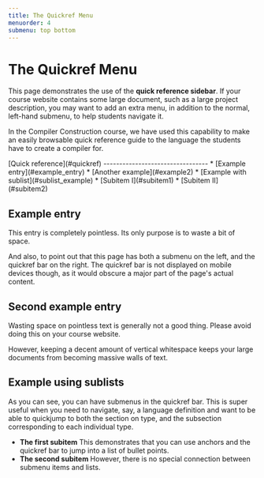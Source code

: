 ```yaml
---
title: The Quickref Menu
menuorder: 4
submenu: top bottom
---
```


<a name="top"></a>

The Quickref Menu
=================

This page demonstrates the use of the **quick reference sidebar**.
If your course website contains some large document, such as a large project
description, you may want to add an extra menu, in addition to the normal,
left-hand submenu, to help students navigate it.

In the Compiler Construction course, we have used this capability to make an
easily browsable quick reference guide to the language the students have to
create a compiler for.

<div class="quickref">
[Quick reference](#quickref)
---------------------------------
* [Example entry](#example_entry)
* [Another example](#example2)
* [Example with sublist](#sublist_example)
    * [Subitem I](#subitem1)
    * [Subitem II](#subitem2)
</div>


<a name="example_entry"></a>

Example entry
-------------

This entry is completely pointless.
Its only purpose is to waste a bit of space.

And also, to point out that this page has both a submenu on the left, and the
quickref bar on the right.
The quickref bar is not displayed on mobile devices though, as it would
obscure a major part of the page's actual content.


<a name="example2"></a>

Second example entry
--------------------

Wasting space on pointless text is generally not a good thing.
Please avoid doing this on your course website.

However, keeping a decent amount of vertical whitespace keeps your large documents
from becoming massive walls of text.


<a name="sublist_example"></a>

Example using sublists
----------------------

As you can see, you can have submenus in the quickref bar.
This is super useful when you need to navigate, say, a language definition
and want to be able to quickjump to both the section on type, and the
subsection corresponding to each individual type.

* <a name="subitem1"></a>
  **The first subitem**
  This demonstrates that you can use anchors and the quickref bar to jump into
  a list of bullet points.
* <a name="subitem2"></a>
  **The second subitem**
  However, there is no special connection between submenu items and lists.

<a name="bottom"></a>
